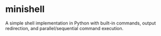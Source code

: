# minishell
A simple shell implementation in Python with built-in commands, output redirection, and parallel/sequential command execution.

